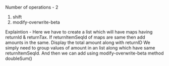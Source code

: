 Number of operations - 2
1. shift
2. modify-overwrite-beta

Explaintion -
Here we have to create a list which will have maps having returnId & returnTax.
If returnItemSeqId of maps are same then add amounts in the same.
Display the total amount along with returnID
We simply need to group values of amount in an list along which have same returnItemSeqId.
And then we can add using modify-overwrite-beta method doubleSum()